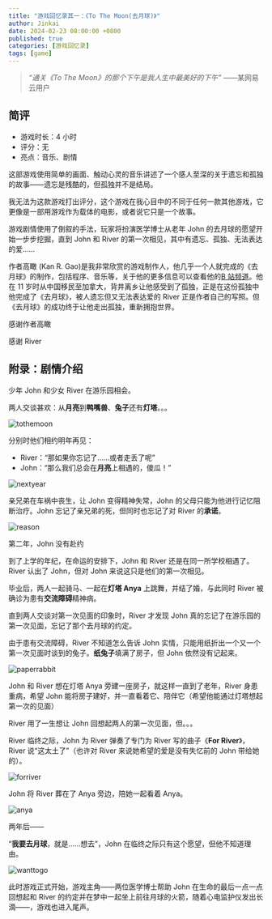 ```yaml
---
title: "游戏回忆录其一：《To The Moon(去月球)》"
author: Jinkai
date: 2024-02-23 08:00:00 +0800
published: true
categories: [游戏回忆录]
tags: [game]
---
```


> _“通关《To The Moon》的那个下午是我人生中最美好的下午”_ ——某网易云用户

## 简评

- 游戏时长：4 小时
- 评分：无
- 亮点：音乐、剧情

这部游戏使用简单的画面、触动心灵的音乐讲述了一个感人至深的关于遗忘和孤独的故事——遗忘是残酷的，但孤独并不是结局。

我无法为这款游戏打出评分，这个游戏在我心目中的不同于任何一款其他游戏，它更像是一部用游戏作为载体的电影，或者说它只是一个故事。

游戏剧情使用了倒叙的手法，玩家将扮演医学博士从老年 John 的去月球的愿望开始一步步挖掘，直到 John 和 River 的第一次相见，其中有遗忘、孤独、无法表达的爱……

作者高瞰 (Kan R. Gao)是我非常欣赏的游戏制作人，他几乎一个人就完成的《去月球》的制作，包括程序、音乐等，关于他的更多信息可以查看他的[B 站频道](https://space.bilibili.com/2033488359)。他在 11 岁时从中国移民至加拿大，背井离乡让他感受到了孤独，正是在这份孤独中他完成了《去月球》，被人遗忘但又无法表达爱的 River 正是作者自己的写照。但《去月球》的成功终于让他走出孤独，重新拥抱世界。

感谢作者高瞰

感谢 River

## 附录：剧情介绍

少年 John 和少女 River 在游乐园相会。

两人交谈甚欢：从**月亮**到**鸭嘴兽**、**兔子**还有**灯塔**。。。

![tothemoon](/assets/img/2024-02-23-game-to-the-moon/tothemoon.png)

分别时他们相约明年再见：

- River：“那如果你忘记了……或者走丢了呢”
- John：“那么我们总会在**月亮**上相遇的，傻瓜！”

![nextyear](/assets/img/2024-02-23-game-to-the-moon/nextyear.png)

亲兄弟在车祸中丧生，让 John 变得精神失常，John 的父母只能为他进行记忆阻断治疗。John 忘记了亲兄弟的死，但同时也忘记了对 River 的**承诺**。

![reason](/assets/img/2024-02-23-game-to-the-moon/reason.png)

第二年，John 没有赴约

到了上学的年纪，在命运的安排下，John 和 River 还是在同一所学校相遇了。River 认出了 John，但对 John 来说这只是他们的第一次相见。

毕业后，两人一起骑马、一起在**灯塔 Anya** 上跳舞，并结了婚，与此同时 River 被确诊为患有**交流障碍**精神病。

直到两人交谈对第一次见面的印象时，River 才发现 John 真的忘记了在游乐园的第一次见面，忘记了那个去月球的约定。

由于患有交流障碍，River 不知道怎么告诉 John 实情，只能用纸折出一个又一个第一次见面时谈到的兔子。**纸兔子**填满了房子，但 John 依然没有记起来。

![paperrabbit](/assets/img/2024-02-23-game-to-the-moon/paperrabbit.png)

John 和 River 想在灯塔 Anya 旁建一座房子，就这样一直到了老年，River 身患重病，希望 John 能将房子建好，并一直看着它、陪伴它（希望他能通过灯塔想起第一次的见面）

River 用了一生想让 John 回想起两人的第一次见面，但。。。

River 临终之际，John 为 River 弹奏了专门为 River 写的曲子《**For River**》，River 说“这太土了”（也许对 River 来说她希望的爱是没有失忆前的 John 带给她的）。

![forriver](/assets/img/2024-02-23-game-to-the-moon/forriver.png)

John 将 River 葬在了 Anya 旁边，陪她一起看着 Anya。

![anya](/assets/img/2024-02-23-game-to-the-moon/anya.png)

两年后——

“**我要去月球**，就是……想去”，John 在临终之际只有这个愿望，但他不知道理由。

![wanttogo](/assets/img/2024-02-23-game-to-the-moon/wanttogo.png)

此时游戏正式开始，游戏主角——两位医学博士帮助 John 在生命的最后一点一点回想起和 River 的约定并在梦中一起坐上前往月球的火箭，随着心电监护仪发出长滴——，游戏也进入尾声。
